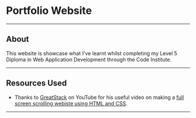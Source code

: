 # Portfolio Website
---
## About

This website is showcase what I've learnt whilst completing my Level 5 Diploma in Web Application Development through the Code Institute.

---

## Resources Used

- Thanks to [GreatStack](https://www.youtube.com/@GreatStackDev) on YouTube for his useful video on making a [full screen scrolling webiste using HTML and CSS](https://www.youtube.com/watch?v=KAG5wNPdoTw).

---
